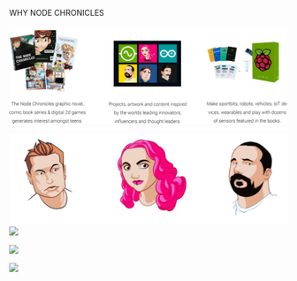 WHY NODE CHRONICLES

![](/assets/node-art-5.jpg)

![](/assets/node-art-4.jpg)![](https://pbs.twimg.com/media/DX-bhHkVMAEiJ1z.jpg)

![](https://pbs.twimg.com/media/C5U3IDmWEAAwEvO.jpg)

![](https://pbs.twimg.com/media/C5Uit-lXAAAk-Ub.jpg)

